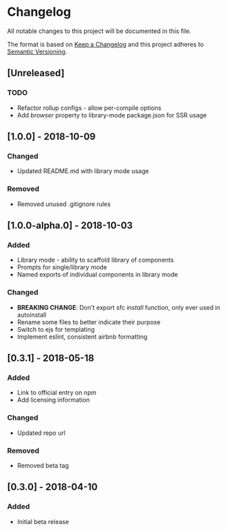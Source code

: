 # Changelog
All notable changes to this project will be documented in this file.

The format is based on [Keep a Changelog](http://keepachangelog.com/en/1.0.0/)
and this project adheres to [Semantic Versioning](http://semver.org/spec/v2.0.0.html).

## [Unreleased]
<!--
### Added
### Changed
### Fixed
### Removed
-->
### TODO
- Refactor rollup configs - allow per-compile options
- Add *browser* property to library-mode package.json for SSR usage

## [1.0.0] - 2018-10-09
### Changed
- Updated README<!---->.md with library mode usage

### Removed
- Removed unused .gitignore rules

## [1.0.0-alpha.0] - 2018-10-03
### Added
- Library mode - ability to scaffold library of components
- Prompts for single/library mode
- Named exports of individual components in library mode

### Changed
- **BREAKING CHANGE**: Don't export sfc *install* function, only ever used in autoinstall
- Rename some files to better indicate their purpose
- Switch to ejs for templating
- Implement eslint, consistent airbnb formatting

## [0.3.1] - 2018-05-18
### Added
- Link to official entry on npm
- Add licensing information

### Changed
- Updated repo url

### Removed
- Removed beta tag

## [0.3.0] - 2018-04-10
### Added
- Initial beta release
